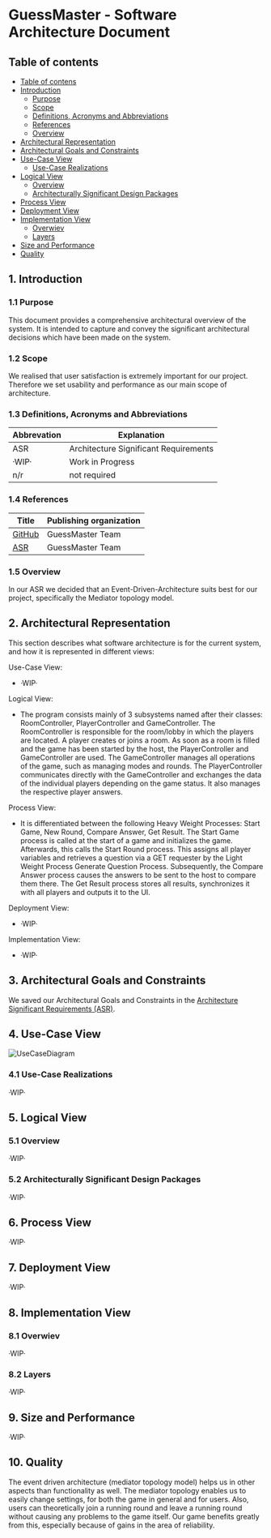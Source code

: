 # GuessMaster - Software Architecture Document

## Table of contents

- [Table of contens](https://github.com/Tiaaam/GuessMaster/blob/master/docs/Software_Architecture_Document.md#table-of-contents)
- [Introduction](https://github.com/Tiaaam/GuessMaster/blob/master/docs/Software_Architecture_Document.md#1-introduction)
  - [Purpose](https://github.com/Tiaaam/GuessMaster/blob/master/docs/Software_Architecture_Document.md#11-purpose)
  - [Scope](https://github.com/Tiaaam/GuessMaster/blob/master/docs/Software_Architecture_Document.md#12-scope)
  - [Definitions, Acronyms and Abbreviations](https://github.com/Tiaaam/GuessMaster/blob/master/docs/Software_Architecture_Document.md#13-definitions-acronyms-and-abbreviations)
  - [References](https://github.com/Tiaaam/GuessMaster/blob/master/docs/Software_Architecture_Document.md#14-references)
  - [Overview](https://github.com/Tiaaam/GuessMaster/blob/master/docs/Software_Architecture_Document.md#15-overview)
- [Architectural Representation](https://github.com/Tiaaam/GuessMaster/blob/master/docs/Software_Architecture_Document.md#2-architectural-representation)
- [Architectural Goals and Constraints](https://github.com/Tiaaam/GuessMaster/blob/master/docs/Software_Architecture_Document.md#3-architectural-goals-and-constraints)
- [Use-Case View](https://github.com/Tiaaam/GuessMaster/blob/master/docs/Software_Architecture_Document.md#4-use-case-view)
  - [Use-Case Realizations](https://github.com/Tiaaam/GuessMaster/blob/master/docs/Software_Architecture_Document.md#41-use-case-realizations)
- [Logical View](https://github.com/Tiaaam/GuessMaster/blob/master/docs/Software_Architecture_Document.md#5-logical-view)
  - [Overview](https://github.com/Tiaaam/GuessMaster/blob/master/docs/Software_Architecture_Document.md#51-overview)
  - [Architecturally Significant Design Packages](https://github.com/Tiaaam/GuessMaster/blob/master/docs/Software_Architecture_Document.md#52-architecturally-significant-design-packages)
- [Process View](https://github.com/Tiaaam/GuessMaster/blob/master/docs/Software_Architecture_Document.md#6-process-view)
- [Deployment View](https://github.com/Tiaaam/GuessMaster/blob/master/docs/Software_Architecture_Document.md#7-deployment-view)
- [Implementation View](https://github.com/Tiaaam/GuessMaster/blob/master/docs/Software_Architecture_Document.md#7-deployment-view)
  -  [Overwiev](https://github.com/Tiaaam/GuessMaster/blob/master/docs/Software_Architecture_Document.md#81-overwiev)
  -  [Layers](https://github.com/Tiaaam/GuessMaster/blob/master/docs/Software_Architecture_Document.md#82-layers)
- [Size and Performance](https://github.com/Tiaaam/GuessMaster/blob/master/docs/Software_Architecture_Document.md#9-size-and-performance)
- [Quality](https://github.com/Tiaaam/GuessMaster/blob/master/docs/Software_Architecture_Document.md#10-quality)
  
 
## 1. Introduction

### 1.1 Purpose

This document provides a comprehensive architectural overview of the system. It is intended to capture and convey the significant architectural decisions which have been made on the system.

### 1.2 Scope

We realised that user satisfaction is extremely important for our project. Therefore we set usability and performance as our main scope of architecture.

### 1.3 Definitions, Acronyms and Abbreviations

| Abbrevation | Explanation                            |
| ----------- | -------------------------------------- |
| ASR         | Architecture Significant Requirements  |
| ·WIP·       | Work in Progress                       |
| n/r         | not required                           |

### 1.4 References

| Title                                                                                                 | Publishing organization   |
| ------------------------------------------------------------------------------------------------------| ------------------------- |
| [GitHub](https://github.com/Tiaaam/GuessMaster)                                                       | GuessMaster Team          |
| [ASR](https://github.com/Tiaaam/GuessMaster/blob/master/docs/Architecture_Significant_Requirements.md)| GuessMaster Team          |

### 1.5 Overview

In our ASR we decided that an Event-Driven-Architecture suits best for our project, specifically the Mediator topology model. 

## 2. Architectural Representation

This section describes what software architecture is for the current system, and how it is represented in different views:

Use-Case View:
- ·WIP·

Logical View:
- The program consists mainly of 3 subsystems named after their classes: RoomController, PlayerController and GameController. 
The RoomController is responsible for the room/lobby in which the players are located. A player creates or joins a room. As soon as a room is filled and the game has been started by the host, the PlayerController and GameController are used. The GameController manages all operations of the game, such as managing modes and rounds. The PlayerController communicates directly with the GameController and exchanges the data of the individual players depending on the game status. It also manages the respective player answers.

Process View:
- It is differentiated between the following Heavy Weight Processes: Start Game, New Round, Compare Answer, Get Result.
The Start Game process is called at the start of a game and initializes the game. Afterwards, this calls the Start Round process.
This assigns all player variables and retrieves a question via a GET requester by the Light Weight Process Generate Question Process. Subsequently, the Compare Answer process causes the answers to be sent to the host to compare them there. The Get Result process stores all results,
synchronizes it with all players and outputs it to the UI.

Deployment View:
- ·WIP·

Implementation View:
- ·WIP·


## 3. Architectural Goals and Constraints

We saved our Architectural Goals and Constraints in the [Architecture Significant Requirements (ASR)](https://github.com/Tiaaam/GuessMaster/blob/master/docs/Architecture_Significant_Requirements.md).

## 4. Use-Case View
  
![UseCaseDiagram](https://user-images.githubusercontent.com/62339676/197333633-46ff9ed8-137f-4a6b-8b57-3e35bdc309aa.png)
  
### 4.1 Use-Case Realizations

·WIP·

## 5. Logical View
 
 ### 5.1 Overview
 
 ·WIP·
 
 ### 5.2 Architecturally Significant Design Packages
 
 ·WIP·
 
## 6. Process View

·WIP·

## 7. Deployment View

·WIP·

## 8. Implementation View

### 8.1 Overwiev

·WIP·

### 8.2 Layers

·WIP·

## 9. Size and Performance

·WIP·

## 10. Quality

The event driven architecture (mediator topology model) helps us in other aspects than functionality as well. The mediator topology enables us to easily change settings, for both the game in general and for users. Also, users can theoretically join a running round and leave a running round without causing any problems to the game itself. Our game benefits greatly from this, especially because of gains in the area of reliability. 



